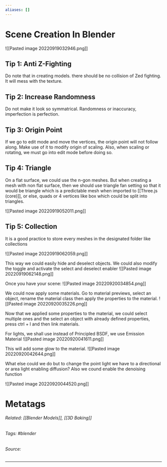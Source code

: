 ```yaml
---
aliases: []
---
```

# Scene Creation In Blender



![[Pasted image 20220919032946.png]]

## Tip 1: Anti Z-Fighting

Do note that in creating models. there should be no collision of Zed fighting. It will mess with the texture.

## Tip 2: Increase Randomness

Do not make it look so symmatrical. Randomness or inaccuracy, imperfection is perfection.

## Tip 3: Origin Point

If we go to edit mode and move the vertices, the origin point will not follow along. Make use of it to modify origin of scaling. Also, when scaling or rotating, we must go into edit mode before doing so. 

## Tip 4: Triangle 

On a flat surface, we could use the n-gon meshes. But when creating a mesh with non flat surface, then we should use triangle fan setting so that it would be triangle which is a predictable mesh when imported to [[Three.js (core)]], or else, quads or 4 vertices like box which could be split into triangles. 

![[Pasted image 20220919052011.png]]


## Tip 5: Collection

It is a good practice to store every meshes in the designated folder like collections

![[Pasted image 20220919062059.png]]

This way we could easily hide and deselect objects. We could also modify the toggle and activate the select and deselect enabler
![[Pasted image 20220919062148.png]]

Once you have your scene:
![[Pasted image 20220920034854.png]]

We could now apply some materials. Go to material previews, select an object, rename the material class then apply the properties to the material.
![[Pasted image 20220920035226.png]]

Now that we applied some properties to the material, we could select multiple ones and the select an object with already defined properties, press ctrl + l and then link materials. 

For lights, we shall use instead of Principled BSDF, we use Emission Material
![[Pasted image 20220920041611.png]]

This will add some glow to the material. 
![[Pasted image 20220920042644.png]]

What else could we do but to change the point light we have to a directional or area light enabling diffusion? Also we cound enable the denoising function

![[Pasted image 20220920044520.png]]


# Metatags
###### Related: [[Blender Models]], [[3D Baking]]
###### Tags: #blender 
###### Source: 

---
